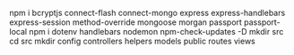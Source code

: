 npm i bcryptjs connect-flash connect-mongo express express-handlebars express-session method-override mongoose morgan passport passport-local
npm i dotenv handlebars nodemon npm-check-updates -D
mkdir src
cd src 
mkdir config controllers helpers models public routes views
